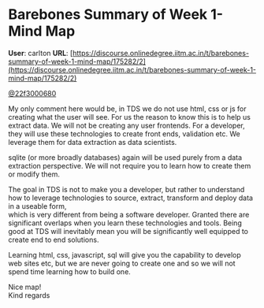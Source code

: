 # Barebones Summary of Week 1- Mind Map

**User**: carlton
**URL**: [https://discourse.onlinedegree.iitm.ac.in/t/barebones-summary-of-week-1-mind-map/175282/2](https://discourse.onlinedegree.iitm.ac.in/t/barebones-summary-of-week-1-mind-map/175282/2)

[@22f3000680](/u/22f3000680)

My only comment here would be, in TDS we do not use html, css or js for creating what the user will see. For us the reason to know this is to help us extract data. We will not be creating any user frontends. For a developer, they will use these technologies to create front ends, validation etc. We leverage them for data extraction as data scientists.

sqlite (or more broadly databases) again will be used purely from a data extraction perspective. We will not require you to learn how to create them or modify them.

The goal in TDS is not to make you a developer, but rather to understand how to leverage technologies to source, extract, transform and deploy data in a useable form,  
which is very different from being a software developer. Granted there are significant overlaps when you learn these technologies and tools. Being good at TDS will inevitably mean you will be significantly well equipped to create end to end solutions.

Learning html, css, javascript, sql will give you the capability to develop web sites etc, but we are never going to create one and so we will not spend time learning how to build one.

Nice map!  
Kind regards
